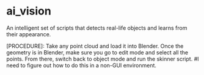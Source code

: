 # ai_vision
An intelligent set of scripts that detects real-life objects and learns from their appearance.

[PROCEDURE]:
Take any point cloud and load it into Blender.
Once the geometry is in Blender, make sure you go to edit mode and select all the points.
From there, switch back to object mode and run the skinner script.
#I need to figure out how to do this in a non-GUI environment.
